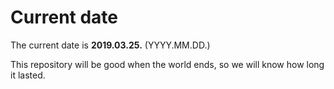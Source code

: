 # Current date

The current date is **2019.03.25.** (YYYY.MM.DD.)

This repository will be good when the world ends, so we will know how long it lasted.